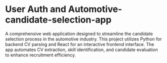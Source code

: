 # User Auth and Automotive-candidate-selection-app
A comprehensive web application designed to streamline the candidate selection process in the automotive industry. This project utilizes Python for backend CV parsing and React for an interactive frontend interface. The app automates CV extraction, skill identification, and candidate evaluation to enhance recruitment efficiency.
